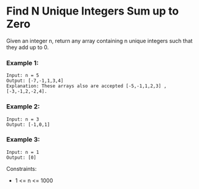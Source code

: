 # Find N Unique Integers Sum up to Zero

Given an integer n, return any array containing n unique integers such that they add up to 0.

### Example 1:

```
Input: n = 5
Output: [-7,-1,1,3,4]
Explanation: These arrays also are accepted [-5,-1,1,2,3] , [-3,-1,2,-2,4].
```

### Example 2:

```
Input: n = 3
Output: [-1,0,1]
```

### Example 3:

```
Input: n = 1
Output: [0]
```

Constraints:

- 1 <= n <= 1000

